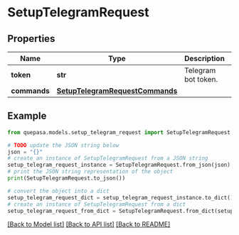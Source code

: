 # SetupTelegramRequest


## Properties

Name | Type | Description | Notes
------------ | ------------- | ------------- | -------------
**token** | **str** | Telegram bot token. | [optional] 
**commands** | [**SetupTelegramRequestCommands**](SetupTelegramRequestCommands.md) |  | [optional] 

## Example

```python
from quepasa.models.setup_telegram_request import SetupTelegramRequest

# TODO update the JSON string below
json = "{}"
# create an instance of SetupTelegramRequest from a JSON string
setup_telegram_request_instance = SetupTelegramRequest.from_json(json)
# print the JSON string representation of the object
print(SetupTelegramRequest.to_json())

# convert the object into a dict
setup_telegram_request_dict = setup_telegram_request_instance.to_dict()
# create an instance of SetupTelegramRequest from a dict
setup_telegram_request_from_dict = SetupTelegramRequest.from_dict(setup_telegram_request_dict)
```
[[Back to Model list]](../README.md#documentation-for-models) [[Back to API list]](../README.md#documentation-for-api-endpoints) [[Back to README]](../README.md)


